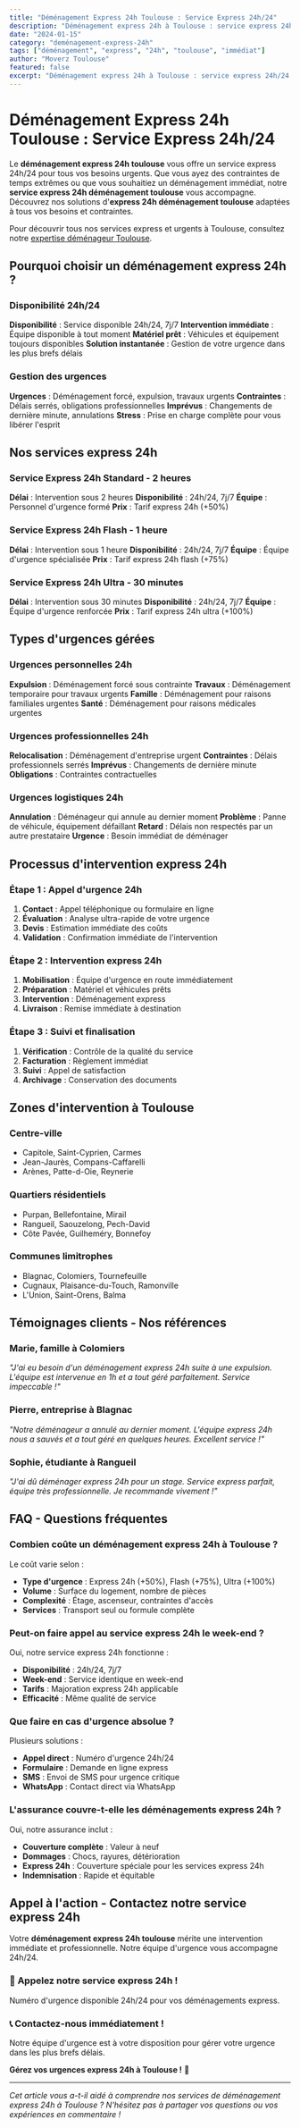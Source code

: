 ```yaml
---
title: "Déménagement Express 24h Toulouse : Service Express 24h/24"
description: "Déménagement express 24h à Toulouse : service express 24h/24. Intervention immédiate, équipe disponible, solution instantanée. Devis gratuit."
date: "2024-01-15"
category: "deménagement-express-24h"
tags: ["déménagement", "express", "24h", "toulouse", "immédiat"]
author: "Moverz Toulouse"
featured: false
excerpt: "Déménagement express 24h à Toulouse : service express 24h/24. Intervention immédiate, équipe disponible, solution instantanée."
---
```


# Déménagement Express 24h Toulouse : Service Express 24h/24

Le **déménagement express 24h toulouse** vous offre un service express 24h/24 pour tous vos besoins urgents. Que vous ayez des contraintes de temps extrêmes ou que vous souhaitiez un déménagement immédiat, notre **service express 24h déménagement toulouse** vous accompagne. Découvrez nos solutions d'**express 24h déménagement toulouse** adaptées à tous vos besoins et contraintes.

Pour découvrir tous nos services express et urgents à Toulouse, consultez notre [expertise déménageur Toulouse](/blog/demenageur/demenageur-toulouse).

## Pourquoi choisir un déménagement express 24h ?

### Disponibilité 24h/24

**Disponibilité** : Service disponible 24h/24, 7j/7
**Intervention immédiate** : Équipe disponible à tout moment
**Matériel prêt** : Véhicules et équipement toujours disponibles
**Solution instantanée** : Gestion de votre urgence dans les plus brefs délais

### Gestion des urgences

**Urgences** : Déménagement forcé, expulsion, travaux urgents
**Contraintes** : Délais serrés, obligations professionnelles
**Imprévus** : Changements de dernière minute, annulations
**Stress** : Prise en charge complète pour vous libérer l'esprit

## Nos services express 24h

### Service Express 24h Standard - 2 heures

**Délai** : Intervention sous 2 heures
**Disponibilité** : 24h/24, 7j/7
**Équipe** : Personnel d'urgence formé
**Prix** : Tarif express 24h (+50%)

### Service Express 24h Flash - 1 heure

**Délai** : Intervention sous 1 heure
**Disponibilité** : 24h/24, 7j/7
**Équipe** : Équipe d'urgence spécialisée
**Prix** : Tarif express 24h flash (+75%)

### Service Express 24h Ultra - 30 minutes

**Délai** : Intervention sous 30 minutes
**Disponibilité** : 24h/24, 7j/7
**Équipe** : Équipe d'urgence renforcée
**Prix** : Tarif express 24h ultra (+100%)

## Types d'urgences gérées

### Urgences personnelles 24h

**Expulsion** : Déménagement forcé sous contrainte
**Travaux** : Déménagement temporaire pour travaux urgents
**Famille** : Déménagement pour raisons familiales urgentes
**Santé** : Déménagement pour raisons médicales urgentes

### Urgences professionnelles 24h

**Relocalisation** : Déménagement d'entreprise urgent
**Contraintes** : Délais professionnels serrés
**Imprévus** : Changements de dernière minute
**Obligations** : Contraintes contractuelles

### Urgences logistiques 24h

**Annulation** : Déménageur qui annule au dernier moment
**Problème** : Panne de véhicule, équipement défaillant
**Retard** : Délais non respectés par un autre prestataire
**Urgence** : Besoin immédiat de déménager

## Processus d'intervention express 24h

### Étape 1 : Appel d'urgence 24h

1. **Contact** : Appel téléphonique ou formulaire en ligne
2. **Évaluation** : Analyse ultra-rapide de votre urgence
3. **Devis** : Estimation immédiate des coûts
4. **Validation** : Confirmation immédiate de l'intervention

### Étape 2 : Intervention express 24h

1. **Mobilisation** : Équipe d'urgence en route immédiatement
2. **Préparation** : Matériel et véhicules prêts
3. **Intervention** : Déménagement express
4. **Livraison** : Remise immédiate à destination

### Étape 3 : Suivi et finalisation

1. **Vérification** : Contrôle de la qualité du service
2. **Facturation** : Règlement immédiat
3. **Suivi** : Appel de satisfaction
4. **Archivage** : Conservation des documents

## Zones d'intervention à Toulouse

### Centre-ville
- Capitole, Saint-Cyprien, Carmes
- Jean-Jaurès, Compans-Caffarelli
- Arènes, Patte-d-Oie, Reynerie

### Quartiers résidentiels
- Purpan, Bellefontaine, Mirail
- Rangueil, Saouzelong, Pech-David
- Côte Pavée, Guilheméry, Bonnefoy

### Communes limitrophes
- Blagnac, Colomiers, Tournefeuille
- Cugnaux, Plaisance-du-Touch, Ramonville
- L'Union, Saint-Orens, Balma

## Témoignages clients - Nos références

### Marie, famille à Colomiers
*"J'ai eu besoin d'un déménagement express 24h suite à une expulsion. L'équipe est intervenue en 1h et a tout géré parfaitement. Service impeccable !"*

### Pierre, entreprise à Blagnac
*"Notre déménageur a annulé au dernier moment. L'équipe express 24h nous a sauvés et a tout géré en quelques heures. Excellent service !"*

### Sophie, étudiante à Rangueil
*"J'ai dû déménager express 24h pour un stage. Service express parfait, équipe très professionnelle. Je recommande vivement !"*

## FAQ - Questions fréquentes

### Combien coûte un déménagement express 24h à Toulouse ?

Le coût varie selon :
- **Type d'urgence** : Express 24h (+50%), Flash (+75%), Ultra (+100%)
- **Volume** : Surface du logement, nombre de pièces
- **Complexité** : Étage, ascenseur, contraintes d'accès
- **Services** : Transport seul ou formule complète

### Peut-on faire appel au service express 24h le week-end ?

Oui, notre service express 24h fonctionne :
- **Disponibilité** : 24h/24, 7j/7
- **Week-end** : Service identique en week-end
- **Tarifs** : Majoration express 24h applicable
- **Efficacité** : Même qualité de service

### Que faire en cas d'urgence absolue ?

Plusieurs solutions :
- **Appel direct** : Numéro d'urgence 24h/24
- **Formulaire** : Demande en ligne express
- **SMS** : Envoi de SMS pour urgence critique
- **WhatsApp** : Contact direct via WhatsApp

### L'assurance couvre-t-elle les déménagements express 24h ?

Oui, notre assurance inclut :
- **Couverture complète** : Valeur à neuf
- **Dommages** : Chocs, rayures, détérioration
- **Express 24h** : Couverture spéciale pour les services express 24h
- **Indemnisation** : Rapide et équitable

## Appel à l'action - Contactez notre service express 24h

Votre **déménagement express 24h toulouse** mérite une intervention immédiate et professionnelle. Notre équipe d'urgence vous accompagne 24h/24.

### 🚨 **Appelez notre service express 24h !**

Numéro d'urgence disponible 24h/24 pour vos déménagements express.

### 📞 **Contactez-nous immédiatement !**

Notre équipe d'urgence est à votre disposition pour gérer votre urgence dans les plus brefs délais.

**Gérez vos urgences express 24h à Toulouse !** 🚚

---

*Cet article vous a-t-il aidé à comprendre nos services de déménagement express 24h à Toulouse ? N'hésitez pas à partager vos questions ou vos expériences en commentaire !*

